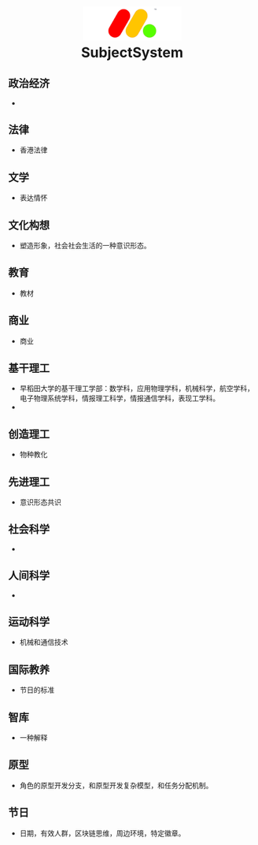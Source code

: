  <h1  align="center"> 
  <br>
  <a href="https://github.com/shuzijianzao/Spiral3D/blob/master/Picture/SHUZIJIANZAO"><img src="https://github.com/shuzijianzao/Spiral3D/blob/master/Picture/SHUZIJIANZAO.png" alt="SHUZIJIANZAO" width="200"></a>
  <br>
   SubjectSystem
  <br>
</h1>

## 政治经济
- 

## 法律
- 香港法律

## 文学
- 表达情怀

## 文化构想
- 塑造形象，社会社会生活的一种意识形态。

## 教育
- 教材

## 商业
- 商业

## 基干理工
- 早稻田大学的基干理工学部：数学科，应用物理学科，机械科学，航空学科，电子物理系统学科，情报理工科学，情报通信学科，表现工学科。
- 

## 创造理工
- 物种教化

## 先进理工
- 意识形态共识

## 社会科学
- 

## 人间科学
- 

## 运动科学
- 机械和通信技术

## 国际教养
- 节日的标准

## 智库
- 一种解释

## 原型
- 角色的原型开发分支，和原型开发复杂模型，和任务分配机制。

## 节日
- 日期，有效人群，区块链思维，周边环境，特定徽章。